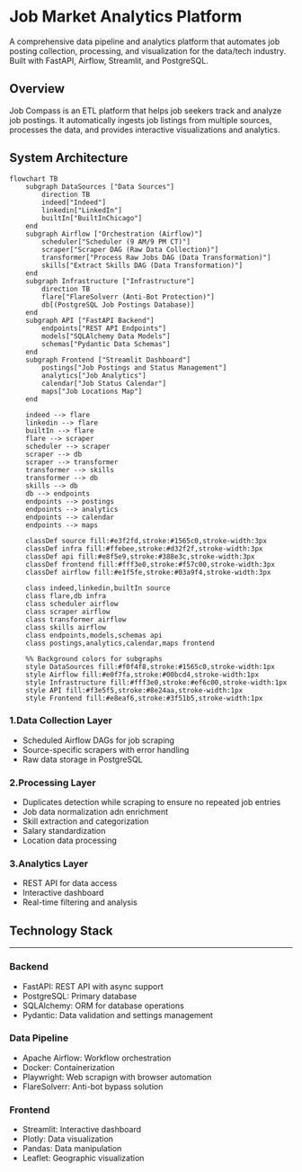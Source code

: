 # Job Market Analytics Platform

A comprehensive data pipeline and analytics platform that automates job posting collection, processing, and visualization for the data/tech industry. Built with FastAPI, Airflow, Streamlit, and PostgreSQL.

## Overview
Job Compass is an ETL platform that helps job seekers track and analyze job postings. It automatically ingests job listings from multiple sources, processes the data, and provides interactive visualizations and analytics.

## System Architecture
```mermaid
flowchart TB
    subgraph DataSources ["Data Sources"]
        direction TB
        indeed["Indeed"]
        linkedin["LinkedIn"]
        builtIn["BuiltInChicago"]
    end
    subgraph Airflow ["Orchestration (Airflow)"]
        scheduler["Scheduler (9 AM/9 PM CT)"]
        scraper["Scraper DAG (Raw Data Collection)"]
        transformer["Process Raw Jobs DAG (Data Transformation)"]
        skills["Extract Skills DAG (Data Transformation)"]
    end
    subgraph Infrastructure ["Infrastructure"]
        direction TB
        flare["FlareSolverr (Anti-Bot Protection)"]
        db[(PostgreSQL Job Postings Database)]
    end
    subgraph API ["FastAPI Backend"]
        endpoints["REST API Endpoints"]
        models["SQLAlchemy Data Models"]
        schemas["Pydantic Data Schemas"]
    end
    subgraph Frontend ["Streamlit Dashboard"]
        postings["Job Postings and Status Management"]
        analytics["Job Analytics"]
        calendar["Job Status Calendar"]
        maps["Job Locations Map"]
    end
    
    indeed --> flare
    linkedin --> flare
    builtIn --> flare
    flare --> scraper
    scheduler --> scraper
    scraper --> db
    scraper --> transformer
    transformer --> skills
    transformer --> db
    skills --> db
    db --> endpoints
    endpoints --> postings
    endpoints --> analytics
    endpoints --> calendar
    endpoints --> maps
    
    classDef source fill:#e3f2fd,stroke:#1565c0,stroke-width:3px
    classDef infra fill:#ffebee,stroke:#d32f2f,stroke-width:3px
    classDef api fill:#e8f5e9,stroke:#388e3c,stroke-width:3px
    classDef frontend fill:#fff3e0,stroke:#f57c00,stroke-width:3px
    classDef airflow fill:#e1f5fe,stroke:#03a9f4,stroke-width:3px
    
    class indeed,linkedin,builtIn source
    class flare,db infra
    class scheduler airflow
    class scraper airflow
    class transformer airflow
    class skills airflow
    class endpoints,models,schemas api
    class postings,analytics,calendar,maps frontend
    
    %% Background colors for subgraphs
    style DataSources fill:#f0f4f8,stroke:#1565c0,stroke-width:1px
    style Airflow fill:#e0f7fa,stroke:#00bcd4,stroke-width:1px
    style Infrastructure fill:#fff3e0,stroke:#ef6c00,stroke-width:1px
    style API fill:#f3e5f5,stroke:#8e24aa,stroke-width:1px
    style Frontend fill:#e8eaf6,stroke:#3f51b5,stroke-width:1px
```

### 1.Data Collection Layer
- Scheduled Airflow DAGs for job scraping
- Source-specific scrapers with error handling
- Raw data storage in PostgreSQL

### 2.Processing Layer
- Duplicates detection while scraping to ensure no repeated job entries
- Job data normalization adn enrichment
- Skill extraction and categorization
- Salary standardization
- Location data processing

### 3.Analytics Layer
- REST API for data access
- Interactive dashboard
- Real-time filtering and analysis

## Technology Stack
-------------------------
### Backend
- FastAPI: REST API with async support
- PostgreSQL: Primary database
- SQLAlchemy: ORM for database operations
- Pydantic: Data validation and settings management

### Data Pipeline
- Apache Airflow: Workflow orchestration
- Docker: Containerization
- Playwright: Web scrapign with browser automation
- FlareSolverr: Anti-bot bypass solution

### Frontend
- Streamlit: Interactive dashboard
- Plotly: Data visualization
- Pandas: Data manipulation
- Leaflet: Geographic visualization 


